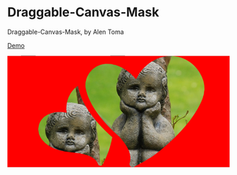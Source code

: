 # Draggable-Canvas-Mask
Draggable-Canvas-Mask, by Alen Toma

[Demo](https://codepen.io/AlenToma/pen/WPPyLe)

![Screenshot](https://raw.githubusercontent.com/AlenToma/Canvas-Mask/master/Screenshot.PNG)
